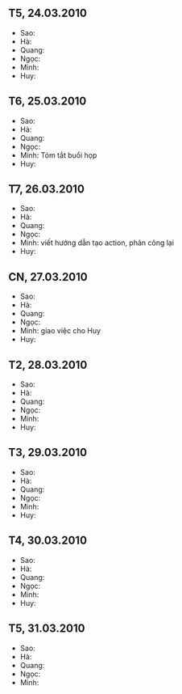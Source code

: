 ## T5, 24.03.2010 ##
  * Sao:
  * Hà:
  * Quang:
  * Ngọc:
  * Minh:
  * Huy:

## T6, 25.03.2010 ##
  * Sao:
  * Hà:
  * Quang:
  * Ngọc:
  * Minh: Tóm tắt buổi họp
  * Huy:

## T7, 26.03.2010 ##
  * Sao:
  * Hà:
  * Quang:
  * Ngọc:
  * Minh: viết hướng dẫn tạo action, phân công lại
  * Huy:

## CN, 27.03.2010 ##
  * Sao:
  * Hà:
  * Quang:
  * Ngọc:
  * Minh: giao việc cho Huy
  * Huy:

## T2, 28.03.2010 ##
  * Sao:
  * Hà:
  * Quang:
  * Ngọc:
  * Minh:
  * Huy:

## T3, 29.03.2010 ##
  * Sao:
  * Hà:
  * Quang:
  * Ngọc:
  * Minh:
  * Huy:

## T4, 30.03.2010 ##
  * Sao:
  * Hà:
  * Quang:
  * Ngọc:
  * Minh:
  * Huy:

## T5, 31.03.2010 ##
  * Sao:
  * Hà:
  * Quang:
  * Ngọc:
  * Minh:  